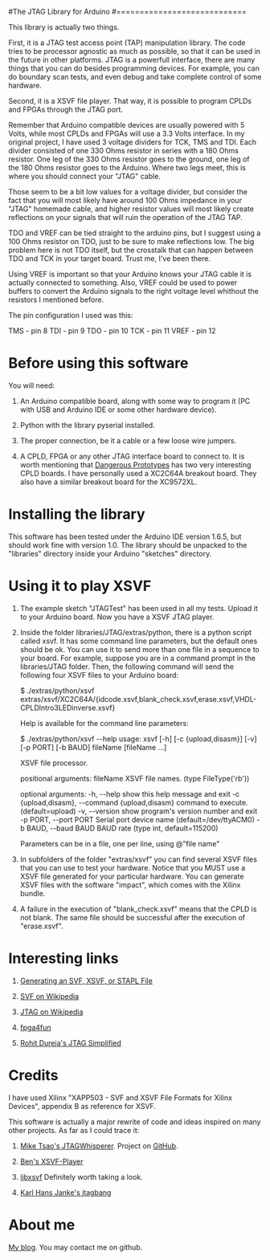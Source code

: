 #The JTAG Library for Arduino
#============================

This library is actually two things.

First, it is a JTAG test access point (TAP) manipulation library. The code
tries to be processor agnostic as much as possible, so that it can be used in
the future in other platforms. JTAG is a powerfull interface, there are many
things that you can do besides programming devices. For example, you can do
boundary scan tests, and even debug and take complete control of some hardware.

Second, it is a XSVF file player. That way, it is possible to program CPLDs and
FPGAs through the JTAG port.

Remember that Arduino compatible devices are usually powered with 5 Volts,
while most CPLDs and FPGAs will use a 3.3 Volts interface. In my original
project, I have used 3 voltage dividers for TCK, TMS and TDI. Each divider
consisted of one 330 Ohms resistor in series with a 180 Ohms resistor. One leg
of the 330 Ohms resistor goes to the ground, one leg of the 180 Ohms resistor
goes to the Arduino. Where two legs meet, this is where you should connect your
"JTAG" cable.

Those seem to be a bit low values for a voltage divider, but consider the fact
that you will most likely have around 100 Ohms impedance in your "JTAG"
homemade cable, and higher resistor values will most likely create reflections
on your signals that will ruin the operation of the JTAG TAP.

TDO and VREF can be tied straight to the arduino pins, but I suggest using a
100 Ohms resistor on TDO, just to be sure to make reflections low. The big
problem here is not TDO itself, but the crosstalk that can happen between TDO
and TCK in your target board. Trust me, I've been there.

Using VREF is important so that your Arduino knows your JTAG cable it is actually
connected to something. Also, VREF could be used to power buffers to convert
the Arduino signals to the right voltage level whithout the resistors I
mentioned before.

The pin configuration I used was this:

TMS  - pin 8
TDI  - pin 9
TDO  - pin 10
TCK  - pin 11
VREF - pin 12


Before using this software
==========================

You will need:

1. An Arduino compatible board, along with some way to program it (PC with USB
   and Arduino IDE or some other hardware device).

1. Python with the library pyserial installed.

1. The proper connection, be it a cable or a few loose wire jumpers.

1. A CPLD, FPGA or any other JTAG interface board to connect to. It is worth
   mentioning that [Dangerous Prototypes](http://dangerousprototypes.com/)
   has two very interesting CPLD boards. I have personally used a XC2C64A
   breakout board. They also have a similar breakout board for the XC9572XL.


Installing the library
======================

This software has been tested under the Arduino IDE version 1.6.5, but should
work fine with version 1.0. The library should be unpacked to the "libraries"
directory inside your Arduino "sketches" directory.


Using it to play XSVF
=====================

1. The example sketch "JTAGTest" has been used in all my tests. Upload it to
   your Arduino board. Now you have a XSVF JTAG player.

1. Inside the folder libraries/JTAG/extras/python, there is a python script
   called xsvf. It has some command line parameters, but the default ones
   should be ok. You can use it to send more than one file in a sequence to
   your board. For example, suppose you are in a command prompt in the
   libraries/JTAG folder. Then, the following command will send the following
   four XSVF files to your Arduino board:

   $ ./extras/python/xsvf extras/xsvf/XC2C64A/{idcode.xsvf,blank_check.xsvf,erase.xsvf,VHDL-CPLDIntro3LEDinverse.xsvf}

   Help is available for the command line parameters:

	$ ./extras/python/xsvf --help
	usage: xsvf [-h] [-c {upload,disasm}] [-v] [-p PORT] [-b BAUD]
            	    fileName [fileName ...]

	XSVF file processor.

	positional arguments:
  	  fileName              XSVF file names. (type FileType('rb'))

	optional arguments:
  	  -h, --help            show this help message and exit
  	  -c {upload,disasm}, --command {upload,disasm}
                        	command to execute. (default=upload)
  	  -v, --version         show program's version number and exit
  	  -p PORT, --port PORT  Serial port device name (default=/dev/ttyACM0)
  	  -b BAUD, --baud BAUD  BAUD rate (type int, default=115200)

	Parameters can be in a file, one per line, using @"file name"

1. In subfolders of the folder "extras/xsvf" you can find several XSVF files
   that you can use to test your hardware. Notice that you MUST use a XSVF file
   generated for your particular hardware. You can generate XSVF files with the
   software "impact", which comes with the Xilinx bundle.

1. A failure in the execution of "blank_check.xsvf" means that the CPLD is not
   blank. The same file should be successful after the execution of
   "erase.xsvf".


Interesting links
=================

1. [Generating an SVF, XSVF, or STAPL File](http://www.xilinx.com/support/documentation/sw_manuals/xilinx11/pp_p_process_generate_svf_file.htm)

1. [SVF on Wikipedia](https://en.wikipedia.org/wiki/Serial_Vector_Format)

1. [JTAG on Wikipedia](https://en.wikipedia.org/wiki/Joint_Test_Action_Group)

1. [fpga4fun](http://www.fpga4fun.com/JTAG.html)

1. [Rohit Dureja's JTAG Simplified](https://rohitdureja.wordpress.com/category/cpldfpga/)


Credits
=======

I have used Xilinx "XAPP503 - SVF and XSVF File Formats for
Xilinx Devices", appendix B as reference for XSVF.

This software is actually a major rewrite of code and ideas inspired on many
other projects. As far as I could trace it:

1. [Mike Tsao's JTAGWhisperer](http://www.sowbug.com/). Project on [GitHub](https://github.com/sowbug/JTAGWhisperer/).

1. [Ben's XSVF-Player](https://github.com/ben0109/XSVF-Player/)

1. [libxsvf](http://www.clifford.at/libxsvf/) Definitely worth taking a look.

1. [Karl Hans Janke's jtagbang](http://www.khjk.org/log/2013/aug/jtagbang.html)


About me
========

[My blog](http://eeandcs.blogspot.com.br/). You may contact me on github.


